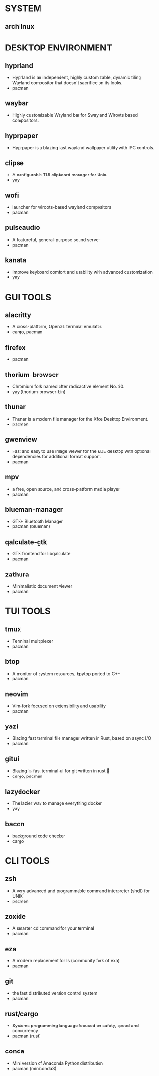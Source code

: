 # SYSTEM
## archlinux
# DESKTOP ENVIRONMENT
## hyprland
- Hyprland is an independent, highly customizable, dynamic tiling Wayland compositor that doesn't sacrifice on its looks.
- pacman
## waybar
- Highly customizable Wayland bar for Sway and Wlroots based compositors.
## hyprpaper
- Hyprpaper is a blazing fast wayland wallpaper utility with IPC controls.
## clipse
- A configurable TUI clipboard manager for Unix.
- yay
## wofi
- launcher for wlroots-based wayland compositors
- pacman
## pulseaudio
- A featureful, general-purpose sound server
- pacman
## kanata
- Improve keyboard comfort and usability with advanced customization
- yay

# GUI TOOLS
## alacritty
- A cross-platform, OpenGL terminal emulator.
- cargo, pacman
## firefox
- pacman
## thorium-browser
- Chromium fork named after radioactive element No. 90. 
- yay (thorium-browser-bin)
## thunar
- Thunar is a modern file manager for the Xfce Desktop Environment.
- pacman
## gwenview
- Fast and easy to use image viewer for the KDE desktop with optional dependencies for additional format support.
- pacman
## mpv
- a free, open source, and cross-platform media player
- pacman
## blueman-manager
- GTK+ Bluetooth Manager
- pacman (blueman)
## qalculate-gtk
- GTK frontend for libqalculate
- pacman
## zathura
- Minimalistic document viewer
- pacman

# TUI TOOLS
## tmux
- Terminal multiplexer
- pacman
## btop
- A monitor of system resources, bpytop ported to C++
- pacman
## neovim
- Vim-fork focused on extensibility and usability 
- pacman
## yazi
- Blazing fast terminal file manager written in Rust, based on async I/O
- pacman
## gitui
- Blazing 💥 fast terminal-ui for git written in rust 🦀
- cargo, pacman
## lazydocker
- The lazier way to manage everything docker
- yay
## bacon
- background code checker
- cargo

# CLI TOOLS
## zsh
- A very advanced and programmable command interpreter (shell) for UNIX
- pacman
## zoxide
- A smarter cd command for your terminal
- pacman
## eza
- A modern replacement for ls (community fork of exa)
- pacman
## git
- the fast distributed version control system
- pacman
## rust/cargo
- Systems programming language focused on safety, speed and concurrency
- pacman (rust)
## conda
- Mini version of Anaconda Python distribution
- pacman (miniconda3)
